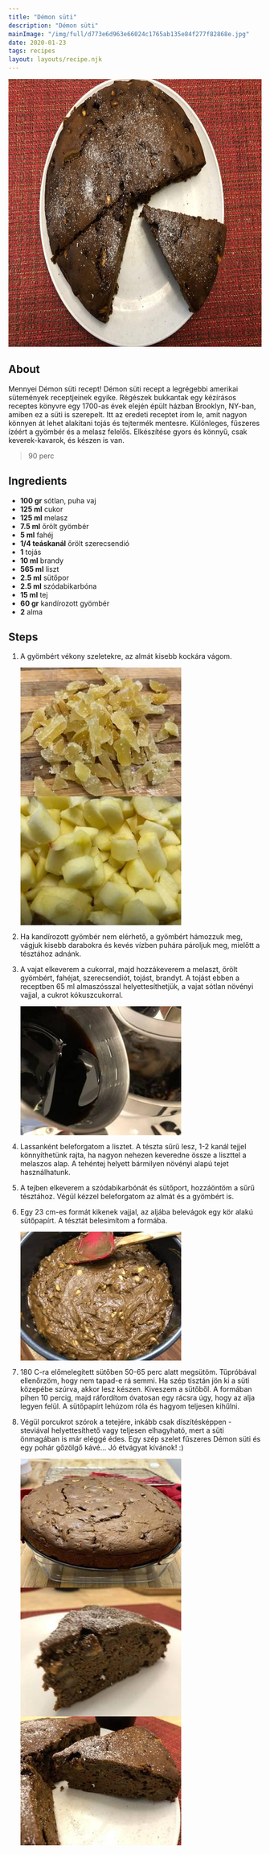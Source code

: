 ```yaml
---
title: "Démon süti"
description: "Démon süti"
mainImage: "/img/full/d773e6d963e66024c1765ab135e84f277f82868e.jpg"
date: 2020-01-23
tags: recipes
layout: layouts/recipe.njk
---
```

                            
<p align="center"><a href="https://cookpad.com/hu/receptek/11444880-demon-suti" rel="Recipe source page"><img width="751" height="532" src="/img/full/d773e6d963e66024c1765ab135e84f277f82868e.jpg"/></a></p>

## About
Mennyei Démon süti recept! Démon süti recept a legrégebbi amerikai sütemények receptjeinek egyike. Régészek bukkantak egy kézírásos receptes könyvre egy 1700-as évek elején épült házban Brooklyn, NY-ban, amiben ez a süti is szerepelt.  Itt az eredeti receptet írom le, amit nagyon könnyen át lehet alakítani tojás és tejtermék mentesre. Különleges, fűszeres ízéért a gyömbér és a melasz felelős. Elkészítése gyors és könnyű, csak keverek-kavarok, és készen is van.

> 90 perc 

## Ingredients
* **100 gr** sótlan, puha vaj
* **125 ml** cukor
* **125 ml** melasz
* **7.5 ml** őrölt gyömbér
* **5 ml** fahéj
* **1/4 teáskanál** őrölt szerecsendió
* **1** tojás
* **10 ml** brandy
* **565 ml** liszt
* **2.5 ml** sütőpor
* **2.5 ml** szódabikarbóna
* **15 ml** tej
* **60 gr** kandírozott gyömbér
* **2** alma

## Steps

1. A gyömbért vékony szeletekre, az almát kisebb kockára vágom.
 
    <p><img width="320" height="256" align="left" src="/img/full/488c0387137f1671906dd7044374e5eea4a40031.jpg"/></p><p><img width="320" height="256" align="left" src="/img/full/7c607fc6554f90f13f1389df184eb6f8db95b326.jpg"/></p><div style="clear: both"/>

2. Ha kandírozott gyömbér nem elérhető, a gyömbért hámozzuk meg, vágjuk kisebb darabokra és kevés vízben puhára pároljuk meg, mielőtt a tésztához adnánk.
 
    <div style="clear: both"/>

3. A vajat elkeverem a cukorral, majd hozzákeverem a melaszt, őrölt gyömbért, fahéjat, szerecsendiót, tojást, brandyt. A tojást ebben a receptben 65 ml almaszósszal helyettesíthetjük, a vajat sótlan növényi vajjal, a cukrot kókuszcukorral.
 
    <p><img width="320" height="256" align="left" src="/img/full/8dd5c87d2840a473f96bf6c936e897751aa72184.jpg"/></p><div style="clear: both"/>

4. Lassanként beleforgatom a lisztet. A tészta sűrű lesz, 1-2 kanál tejjel könnyíthetünk rajta, ha nagyon nehezen keveredne össze a liszttel a melaszos alap. A tehéntej helyett bármilyen növényi alapú tejet használhatunk.
 
    <div style="clear: both"/>

5. A tejben elkeverem a szódabikarbónát és sütőport, hozzáöntöm a sűrű tésztához. Végül kézzel beleforgatom az almát és a gyömbért is.
 
    <div style="clear: both"/>

6. Egy 23 cm-es formát kikenek vajjal, az aljába belevágok egy kör alakú sütőpapírt. A tésztát belesimítom a formába.
 
    <p><img width="320" height="256" align="left" src="/img/full/4a76716c22d20492f5b1b993566867a606e16017.jpg"/></p><div style="clear: both"/>

7. 180 C-ra előmelegített sütőben 50-65 perc alatt megsütöm. Tűpróbával ellenőrzöm, hogy nem tapad-e rá semmi. Ha szép tisztán jön ki a süti közepébe szúrva, akkor lesz készen. Kiveszem a sütőből. A formában pihen 10 percig, majd ráfordítom óvatosan egy rácsra úgy, hogy az alja legyen felül. A sütőpapírt lehúzom róla és hagyom teljesen kihűlni.
 
    <div style="clear: both"/>

8. Végül porcukrot szórok a tetejére, inkább csak díszítésképpen - steviával helyettesíthető vagy teljesen elhagyható, mert a süti önmagában is már eléggé édes. Egy szép szelet fűszeres Démon süti és egy pohár gőzölgő kávé... Jó étvágyat kívánok! :)
 
    <p><img width="320" height="256" align="left" src="/img/full/0c7937ba27daa78e6e493dc4dc730ad912ce3665.jpg"/></p><p><img width="320" height="256" align="left" src="/img/full/5c51b2ced5be27648ae68b80cc96409bbc16dfcc.jpg"/></p><p><img width="320" height="256" align="left" src="/img/full/c23c468f0c957129420b798bd0e5c65a25483595.jpg"/></p><div style="clear: both"/>

